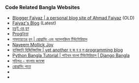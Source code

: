 <h3>Code Related Bangla Websites</h3>

* <a href = "https://itsfaiyaz.wordpress.com/" >Blogger Faiyaz | a personal blog site of Ahmad Faiyaz</a> (OLD)
* <a href="http://blog.faiyaz.info/">Faiyaz's Blog</a> (Latest)
* <a href="http://chorui12.blogspot.com/">চড়ুই এর ব্লগ</a>
* <a href="http://www.progkriya.org/"> Progক্রিয়া</a>
* <a href = "http://www.shafaetsplanet.com/planetcoding/">শাফায়েতের ব্লগ | প্রোগ্রামিং এবং অ্যালগরিদম টিউটোরিয়াল</a>
* <a href = "http://nayeemmollickjoy.blogspot.com/">Nayeem Mollick Joy</a>
* <a href = "https://zobayer2009.wordpress.com/">হাবিজাবি হিজিবিজবিজ | yet another হ জ ব র ল programming blog</a>
* <a href = "https://pythonbangla.com/">Python Bangla Tutorial | পাইথন বাংলা টিউটোরিয়াল | Django Bangla</a>
* <a href = "https://www.banglai-django.com/">সূচিপত্র - বাংলায় জ্যাঙ্গো</a>
* <a href = "https://medium.com/%E0%A6%AA%E0%A7%8D%E0%A6%B0%E0%A7%8B%E0%A6%97%E0%A7%8D%E0%A6%B0%E0%A6%BE%E0%A6%AE%E0%A6%BF%E0%A6%82-%E0%A6%AA%E0%A6%BE%E0%A6%A4%E0%A6%BE">প্রোগ্রামিং পাতা</a>
* <a href = ""></a>
* <a href = ""></a>

